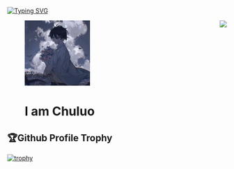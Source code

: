 <a href="https://git.io/typing-svg"><img src="https://readme-typing-svg.demolab.com?font=Fira+Code&size=28&pause=1000&center=&vCenter=&repeat=%E7%9C%9F&random=%E5%81%87&width=435&separator=%3C&lines=printf(%22Hello+World!%5Cn%22);%3C%E6%AC%A2%E8%BF%8E%E6%9D%A5%E5%88%B0%E6%88%91%E7%9A%84%E4%B8%BB%E9%A1%B5" alt="Typing SVG" /></a>

<img align="right" src="https://count.getloli.com/get/@:chuluo0?theme=rule34">
<dir>
<img src="img/tx.jpg" width="150" height="150">
  <h1>I am Chuluo</h1>
</dir>
<h2>🏆Github Profile Trophy</h2>

[![trophy](https://github-profile-trophy.vercel.app/?username=chuluo0&row=2&column=3&theme=radical)](https://github.com/chuluo0/chuluo0)
